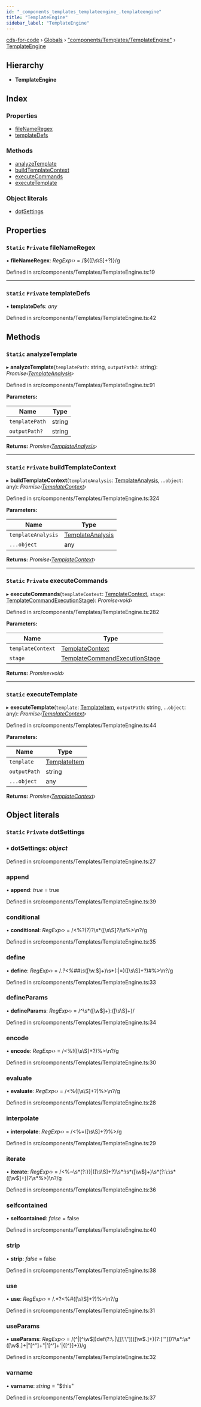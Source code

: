 ```yaml
---
id: "_components_templates_templateengine_.templateengine"
title: "TemplateEngine"
sidebar_label: "TemplateEngine"
---
```


[cds-for-code](../index.md) › [Globals](../globals.md) › ["components/Templates/TemplateEngine"](../modules/_components_templates_templateengine_.md) › [TemplateEngine](_components_templates_templateengine_.templateengine.md)

## Hierarchy

* **TemplateEngine**

## Index

### Properties

* [fileNameRegex](_components_templates_templateengine_.templateengine.md#static-private-filenameregex)
* [templateDefs](_components_templates_templateengine_.templateengine.md#static-private-templatedefs)

### Methods

* [analyzeTemplate](_components_templates_templateengine_.templateengine.md#static-analyzetemplate)
* [buildTemplateContext](_components_templates_templateengine_.templateengine.md#static-private-buildtemplatecontext)
* [executeCommands](_components_templates_templateengine_.templateengine.md#static-private-executecommands)
* [executeTemplate](_components_templates_templateengine_.templateengine.md#static-executetemplate)

### Object literals

* [dotSettings](_components_templates_templateengine_.templateengine.md#static-private-dotsettings)

## Properties

### `Static` `Private` fileNameRegex

▪ **fileNameRegex**: *RegExp‹›* = /\$\{([\s\S]+?)\}/g

Defined in src/components/Templates/TemplateEngine.ts:19

___

### `Static` `Private` templateDefs

▪ **templateDefs**: *any*

Defined in src/components/Templates/TemplateEngine.ts:42

## Methods

### `Static` analyzeTemplate

▸ **analyzeTemplate**(`templatePath`: string, `outputPath?`: string): *Promise‹[TemplateAnalysis](_components_templates_types_.templateanalysis.md)›*

Defined in src/components/Templates/TemplateEngine.ts:91

**Parameters:**

Name | Type |
------ | ------ |
`templatePath` | string |
`outputPath?` | string |

**Returns:** *Promise‹[TemplateAnalysis](_components_templates_types_.templateanalysis.md)›*

___

### `Static` `Private` buildTemplateContext

▸ **buildTemplateContext**(`templateAnalysis`: [TemplateAnalysis](_components_templates_types_.templateanalysis.md), ...`object`: any): *Promise‹[TemplateContext](_components_templates_types_.templatecontext.md)›*

Defined in src/components/Templates/TemplateEngine.ts:324

**Parameters:**

Name | Type |
------ | ------ |
`templateAnalysis` | [TemplateAnalysis](_components_templates_types_.templateanalysis.md) |
`...object` | any |

**Returns:** *Promise‹[TemplateContext](_components_templates_types_.templatecontext.md)›*

___

### `Static` `Private` executeCommands

▸ **executeCommands**(`templateContext`: [TemplateContext](_components_templates_types_.templatecontext.md), `stage`: [TemplateCommandExecutionStage](../enums/_components_templates_types_.templatecommandexecutionstage.md)): *Promise‹void›*

Defined in src/components/Templates/TemplateEngine.ts:282

**Parameters:**

Name | Type |
------ | ------ |
`templateContext` | [TemplateContext](_components_templates_types_.templatecontext.md) |
`stage` | [TemplateCommandExecutionStage](../enums/_components_templates_types_.templatecommandexecutionstage.md) |

**Returns:** *Promise‹void›*

___

### `Static` executeTemplate

▸ **executeTemplate**(`template`: [TemplateItem](_components_templates_types_.templateitem.md), `outputPath`: string, ...`object`: any): *Promise‹[TemplateContext](_components_templates_types_.templatecontext.md)›*

Defined in src/components/Templates/TemplateEngine.ts:44

**Parameters:**

Name | Type |
------ | ------ |
`template` | [TemplateItem](_components_templates_types_.templateitem.md) |
`outputPath` | string |
`...object` | any |

**Returns:** *Promise‹[TemplateContext](_components_templates_types_.templatecontext.md)›*

## Object literals

### `Static` `Private` dotSettings

### ▪ **dotSettings**: *object*

Defined in src/components/Templates/TemplateEngine.ts:27

###  append

• **append**: *true* = true

Defined in src/components/Templates/TemplateEngine.ts:39

###  conditional

• **conditional**: *RegExp‹›* = /\<\%\?(\?)?\s*([\s\S]*?)\s*\%\>\n?/g

Defined in src/components/Templates/TemplateEngine.ts:35

###  define

• **define**: *RegExp‹›* = /.*?\<\%##\s*([\w\.$]+)\s*(\:|=)([\s\S]+?)#\%\>\n?/g

Defined in src/components/Templates/TemplateEngine.ts:33

###  defineParams

• **defineParams**: *RegExp‹›* = /^\s*([\w$]+):([\s\S]+)/

Defined in src/components/Templates/TemplateEngine.ts:34

###  encode

• **encode**: *RegExp‹›* = /\<\%!([\s\S]+?)\%\>\n?/g

Defined in src/components/Templates/TemplateEngine.ts:30

###  evaluate

• **evaluate**: *RegExp‹›* = /\<\%([\s\S]+?)\%\>\n?/g

Defined in src/components/Templates/TemplateEngine.ts:28

###  interpolate

• **interpolate**: *RegExp‹›* = /\<\%=([\s\S]+?)\%\>/g

Defined in src/components/Templates/TemplateEngine.ts:29

###  iterate

• **iterate**: *RegExp‹›* = /\<\%~\s*(?:\}\}|([\s\S]+?)\s*\:\s*([\w$]+)\s*(?:\:\s*([\w$]+))?\s*\%\>)\n?/g

Defined in src/components/Templates/TemplateEngine.ts:36

###  selfcontained

• **selfcontained**: *false* = false

Defined in src/components/Templates/TemplateEngine.ts:40

###  strip

• **strip**: *false* = false

Defined in src/components/Templates/TemplateEngine.ts:38

###  use

• **use**: *RegExp‹›* = /.*?\<\%#([\s\S]+?)\%\>\n?/g

Defined in src/components/Templates/TemplateEngine.ts:31

###  useParams

• **useParams**: *RegExp‹›* = /(^|[^\w$])def(?:\.|\[[\'\"])([\w$\.]+)(?:[\'\"]\])?\s*\:\s*([\w$\.]+|\"[^\"]+\"|\'[^\']+\'|\{[^\}]+\})/g

Defined in src/components/Templates/TemplateEngine.ts:32

###  varname

• **varname**: *string* = "$this"

Defined in src/components/Templates/TemplateEngine.ts:37
